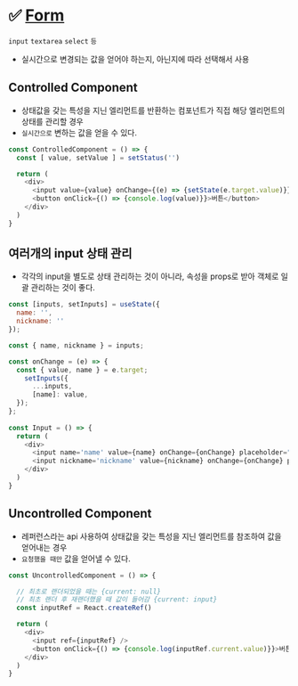 # ✅ [Form](https://ko.reactjs.org/docs/forms.html)
`input` `textarea` `select` `등`
* 실시간으로 변경되는 값을 얻어야 하는지, 아닌지에 따라 선택해서 사용
## Controlled Component
* 상태값을 갖는 특성을 지닌 엘리먼트를 반환하는 컴포넌트가 직접 해당 엘리먼트의 상태를 관리할 경우
* `실시간으로` 변하는 값을 얻을 수 있다.
```js
const ControlledComponent = () => {
  const [ value, setValue ] = setStatus('')

  return (
    <div>
      <input value={value} onChange={(e) => {setState(e.target.value)}}/>
      <button onClick={() => {console.log(value)}}>버튼</button>
    </div>
  )
}
```
## 여러개의 input 상태 관리
* 각각의 input을 별도로 상태 관리하는 것이 아니라, 속성을 props로 받아 객체로 일괄 관리하는 것이 좋다.
```js
const [inputs, setInputs] = useState({
  name: '',
  nickname: ''
});

const { name, nickname } = inputs;

const onChange = (e) => {
  const { value, name } = e.target; 
    setInputs({
      ...inputs,
      [name]: value,
  });
};
  
const Input = () => {
  return (
    <div>
      <input name='name' value={name} onChange={onChange} placeholder="이름을 입력하세요" />
      <input nickname='nickname' value={nickname} onChange={onChange} placeholder="닉네임을 입력하세요" />
    </div>
  )
}
```
## Uncontrolled Component
* 레퍼런스라는 api 사용하여 상태값을 갖는 특성을 지닌 엘리먼트를 참조하여 값을 얻어내는 경우 
* `요청했을 때만` 값을 얻어낼 수 있다.
```js
const UncontrolledComponent = () => {

  // 최초로 랜더되었을 때는 {current: null}
  // 최초 랜더 후 재랜더했을 때 값이 들어감 {current: input}
  const inputRef = React.createRef() 

  return (
    <div>
      <input ref={inputRef} />
      <button onClick={() => {console.log(inputRef.current.value)}}>버튼</button>
    </div>
  )
}
```
